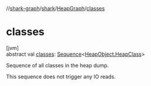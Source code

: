 //[shark-graph](../../../index.md)/[shark](../index.md)/[HeapGraph](index.md)/[classes](classes.md)

# classes

[jvm]\
abstract val [classes](classes.md): [Sequence](https://kotlinlang.org/api/latest/jvm/stdlib/kotlin.sequences/-sequence/index.html)&lt;[HeapObject.HeapClass](../-heap-object/-heap-class/index.md)&gt;

Sequence of all classes in the heap dump.

This sequence does not trigger any IO reads.
